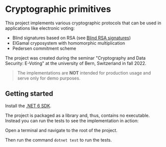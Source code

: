 # Cryptographic primitives

This project implements various cryptographic protocols that can be used in applications like electronic voting:

- Blind signatures based on RSA (see [Blind RSA signatures](https://en.wikipedia.org/wiki/Blind_signature#Blind_RSA_signatures))
- ElGamal cryposystem with homomorphic multiplication
- Pedersen commitment scheme

The project was created during the seminar "Cryptography and Data Security: E-Voting" at the university of Bern, Switzerland in fall 2022.

> The implementations are **NOT** intended for production usage and serve only for demo purposes.

## Getting started

Install the [.NET 6 SDK](https://dotnet.microsoft.com/en-us/download/dotnet/6.0).

The project is packaged as a library and, thus, contains no executable. Instead you can run the tests to see the implementation in action:

Open a terminal and navigate to the root of the project.

Then run the command `dotnet test` to run the tests.